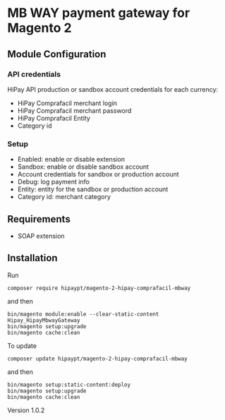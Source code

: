 # MB WAY payment gateway for Magento 2

## Module Configuration

### API credentials

HiPay API production or sandbox account credentials for each currency:
   - HiPay Comprafacil merchant login
   - HiPay Comprafacil merchant password
   - HiPay Comprafacil Entity
   - Category id
	
### Setup
    
  - Enabled: enable or disable extension
  - Sandbox: enable or disable sandbox account
  - Account credentials for sandbox or production account
  - Debug: log payment info
  - Entity: entity for the sandbox or production account
  - Category id: merchant category


## Requirements
  - SOAP extension


## Installation

Run
```console
composer require hipaypt/magento-2-hipay-comprafacil-mbway
```
and then
```console
bin/magento module:enable --clear-static-content Hipay_HipayMbwayGateway
bin/magento setup:upgrade
bin/magento cache:clean
```

To update
```console
composer update hipaypt/magento-2-hipay-comprafacil-mbway
```
and then
```console
bin/magento setup:static-content:deploy
bin/magento setup:upgrade
bin/magento cache:clean
```

Version 1.0.2
